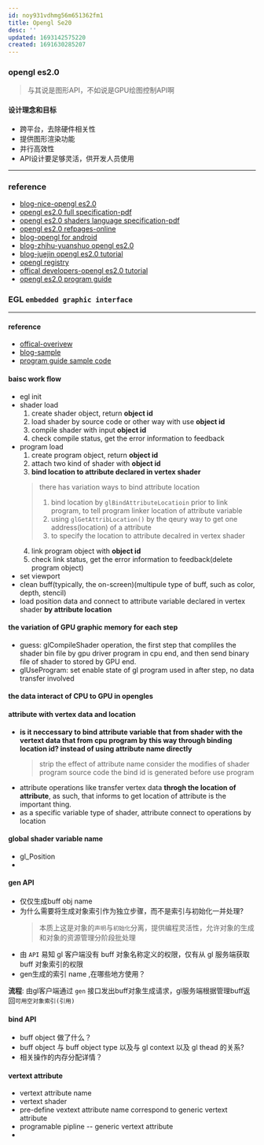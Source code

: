 ```yaml
---
id: noy931vdhmg56m651362fm1
title: Opengl Se20
desc: ''
updated: 1693142575220
created: 1691630285207
---
```


### opengl es2.0
> 与其说是图形API，不如说是GPU绘图控制API啊
#### 设计理念和目标
- 跨平台，去除硬件相关性
- 提供图形渲染功能
- 并行高效性
- API设计要足够灵活，供开发人员使用
------------------

### reference
- [blog-nice-opengl es2.0](http://geekfaner.com/shineengine/blog2_OpenGLESv2_1.html)
- [opengl es2.0 full specification-pdf](https://registry.khronos.org/OpenGL/specs/es/2.0/es_full_spec_2.0.pdf)
- [opengl es2.0 shaders language specification-pdf](https://registry.khronos.org/OpenGL/specs/es/2.0/GLSL_ES_Specification_1.00.pdf)
- [opengl es2.0 refpages-online](https://registry.khronos.org/OpenGL-Refpages/es2.0/)
- [blog-opengl for android](http://lanixzcj.github.io/opengl-es2.0-for-android/)
- [blog-zhihu-yuanshuo opengl es2.0](https://zhuanlan.zhihu.com/p/560012304)
- [blog-juejin opengl es2.0 tutorial](https://juejin.cn/post/7206882855200145465)
- [opengl registry](https://registry.khronos.org/OpenGL/index_es.php)
- [offical developers-opengl es2.0 tutorial](https://tool.oschina.net/uploads/apidocs/android/resources/tutorials/opengl/opengl-es20.html)
- [opengl es2.0 program guide](https://www.opengles-book.com/es2/errata.html)


### EGL `embedded graphic interface`
-------
#### reference
- [offical-overivew](https://www.khronos.org/egl)
- [blog-sample](https://github.com/SaschaWillems/openglcpp/tree/master)
- [program guide sample code](https://github.com/danginsburg/opengles-book-samples/tree/master)

#### baisc work flow
- egl init
- shader load
  1. create shader object, return **object id**
  2. load shader by source code or other way with use **object id**
  3. compile shader with input **object id**
  4. check compile status, get the error information to feedback
- program load
  1. create program object, return **object id**
  2. attach two kind of shader with **object id**
  3. **bind location to attribute declared in vertex shader**
    > there has variation ways to bind attribute location 
    > 1. bind location by `glBindAttributeLocatioin` prior to link program, to tell program linker location of attribute variable
    > 2. using `glGetAttribLocation()` by the qeury way to get one address(location) of a attribute
    > 3. to specify the location to attribute decalred in vertex shader
  4. link program object with **object id**
  5. check link status, get the error information to feedback(delete program object)
- set viewport
- clean buff(typically, the on-screen)(multipule type of buff, such as color, depth, stencil)
- load position data and connect to attribute variable declared in vertex shader **by attribute location**

#### the variation of GPU graphic memory for each step
- guess: glCompileShader operation, the first step that compliles the shader bin file by gpu driver program in cpu end, and then send binary file of shader to stored by GPU end.
- glUseProgram: set enable state of gl program used in after step, no data transfer involved


#### the data interact of CPU to GPU in opengles

#### attribute with vertex data and location
- **is it neccessary to bind attribute variable that from shader with the vertext data that from cpu program by this way through binding location id? instead of using attribute name directly**
  > strip the effect of attribute name
  > consider the modifies of shader program source code
  > the bind id is generated before use program
- attribute operations like transfer vertex data **throgh the location of attribute**, as such, that informs to get location of attribute is the important thing.
- as a specific variable type of shader, attribute connect to operations by location

#### global shader variable name
- gl_Position
- 


#### gen API
- 仅仅生成buff obj name
- 为什么需要将生成对象索引作为独立步骤，而不是索引与初始化一并处理?
  > 本质上这是对象的`声明`与`初始化`分离，提供编程灵活性，允许对象的生成和对象的资源管理分阶段批处理
- 由 `API` 易知 gl 客户端没有 buff 对象名称定义的权限，仅有从 gl 服务端获取 buff 对象索引的权限
- gen生成的索引 name ,在哪些地方使用？

**流程**:
由gl客户端通过 `gen` 接口发出buff对象生成请求，gl服务端根据管理buff返回`可用空对象索引(引用)`

#### bind API
- buff object 做了什么？
- buff object 与 buff object type 以及与 gl context 以及 gl thead 的关系?
- 相关操作的内存分配详情？

#### vertext attribute
- vertext attribute name
- vertext shader
- pre-define vextext attribute name correspond to generic vertext attribute
- programable pipline -- generic vertext attribute
- 